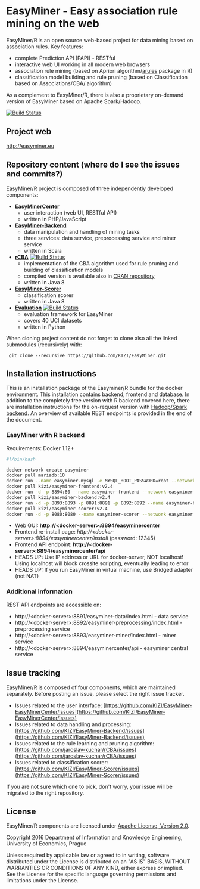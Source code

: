 # EasyMiner - Easy association rule mining on the web

EasyMiner/R is an open source web-based project for data mining based on association rules.
Key features:
- complete Prediction API (PAPI) - RESTful
- interactive web UI working in all modern web browsers
- association rule mining (based on Apriori algorithm/[arules](https://github.com/mhahsler/arules/) package in R)
- classification model building and rule pruning (based on Classification based on Associations/CBA/ algorithm)

As a complement to EasyMiner/R, there is also a proprietary on-demand version of EasyMiner based on Apache Spark/Hadoop.

[![Build Status](https://travis-ci.org/KIZI/EasyMiner-Evaluation.svg?branch=master)](https://travis-ci.org/KIZI/EasyMiner-Evaluation)

## Project web
http://easyminer.eu

## Repository content (where do I see the issues and commits?)
EasyMiner/R project is composed of three independently developed components:
- **[EasyMinerCenter](https://github.com/KIZI/EasyMiner-EasyMinerCenter)**
  - user interaction (web UI, RESTful API)
  - written in PHP/JavaScript 
- **[EasyMiner-Backend](https://github.com/KIZI/EasyMiner-Backend)**
  - data manipulation and handling of mining tasks
  - three services: data service, preprocessing service and miner service
  - written in Scala
- **[rCBA](https://github.com/jaroslav-kuchar/rCBA)** [![Build Status](https://travis-ci.org/jaroslav-kuchar/rCBA.svg?branch=master)](https://travis-ci.org/jaroslav-kuchar/rCBA)
  - implementation of the CBA algorithm used for rule pruning and building of classification models
  - compiled version is available also in [CRAN repository](https://cran.r-project.org/package=rCBA)
  - written in Java 8
- **[EasyMiner-Scorer](https://github.com/KIZI/EasyMiner-Scorer)**
  - classification scorer
  - written in Java 8
- **[Evaluation](https://github.com/KIZI/EasyMiner-Evaluation)** [![Build Status](https://travis-ci.org/KIZI/EasyMiner-Evaluation.svg?branch=master)](https://travis-ci.org/KIZI/EasyMiner-Evaluation)
  - evaluation framework for EasyMiner
  - covers 40 UCI datasets
  - written in Python

When cloning project content do not forget to clone also all the linked submodules (recursively) with:
```git
 git clone --recursive https://github.com/KIZI/EasyMiner.git 
```

## Installation instructions

This is an installation package of the Easyminer/R bundle for the docker environment. This installation contains backend, frontend and database.  In addition to the completely free version with R backend covered here, there are installation instructions for the on-request version with [Hadoop/Spark backend](https://github.com/KIZI/EasyMiner/blob/master/installation-hadoop-spark.md). An overview of available REST endpoints is provided in the end of the document.

### EasyMiner with R backend

Requirements: Docker 1.12+

```bash
#!/bin/bash

docker network create easyminer
docker pull mariadb:10
docker run --name easyminer-mysql -e MYSQL_ROOT_PASSWORD=root --network easyminer -d mariadb:10
docker pull kizi/easyminer-frontend:v2.4
docker run -d -p 8894:80 --name easyminer-frontend --network easyminer kizi/easyminer-frontend:v2.4
docker pull kizi/easyminer-backend:v2.4
docker run -d -p 8893:8893 -p 8891:8891 -p 8892:8892 --name easyminer-backend -e EM_USER_ENDPOINT=http://easyminer-frontend/easyminercenter --network easyminer kizi/easyminer-backend:v2.4
docker pull kizi/easyminer-scorer:v2.4
docker run -d -p 8080:8080 --name easyminer-scorer --network easyminer kizi/easyminer-scorer:v2.4
```

* Web GUI: **http://\<docker-server\>:8894/easyminercenter**
* Frontend re-install page: *http://\<docker-server\>:8894/easyminercenter/install* (password: 12345)
* Frontend API endpoint: **http://\<docker-server\>:8894/easyminercenter/api**
* HEADS UP: Use IP address or URL for docker-server, NOT localhost! Using localhost will block crossite scripting, eventually leading to error
* HEADS UP: If you  run EasyMiner in virtual machine, use Bridged adapter (not NAT)
### Additional information

REST API endpoints are accessible on:

* http://\<docker-server\>:8891/easyminer-data/index.html - data service
* http://\<docker-server\>:8892/easyminer-preprocessing/index.html - preprocessing service
* http://\<docker-server\>:8893/easyminer-miner/index.html - miner service
* http://\<docker-server\>:8894/easyminercenter/api - easyminer central service 

## Issue tracking
EasyMiner/R is composed of four components, which are maintained separately. Before posting an issue, please select the right issue tracker. 
- Issues related to the user interface: [https://github.com/KIZI/EasyMiner-EasyMinerCenter/issues](https://github.com/KIZI/EasyMiner-EasyMinerCenter/issues)
- Issues related to data handling and processing:  [https://github.com/KIZI/EasyMiner-Backend/issues](https://github.com/KIZI/EasyMiner-Backend/issues)
- Issues related to the rule learning and pruning algorithm: [https://github.com/jaroslav-kuchar/rCBA/issues](https://github.com/jaroslav-kuchar/rCBA/issues)
- Issues related to classification scorer:  [https://github.com/KIZI/EasyMiner-Scorer/issues](https://github.com/KIZI/EasyMiner-Scorer/issues)

If you are not sure which one to pick, don't worry, your issue will be migrated to the right repository.
## License
EasyMiner/R components are licensed under [Apache License, Version 2.0](http://www.apache.org/licenses/LICENSE-2.0). 

Copyright 2016 Department of Information and Knowledge Engineering, University of Economics, Prague

Unless required by applicable law or agreed to in writing, software
distributed under the License is distributed on an "AS IS" BASIS,
WITHOUT WARRANTIES OR CONDITIONS OF ANY KIND, either express or implied.
See the License for the specific language governing permissions and
limitations under the License.
